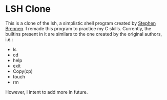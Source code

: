 LSH Clone
===
This is a clone of the lsh, a simplistic shell program created by [Stephen Brennen](https://brennan.io/2015/01/16/write-a-shell-in-c/). I remade this program to practice my C skills. Currently, the builtins present in it are similars to the one created by the original authors, i.e.:
<ul>
 <li>ls</li>
 <li>cd</li>
 <li>help</li>
 <li>exit</li>
 <li>Copy(cp)</li>
 <li>touch</li>
 <li>rm</li>
</ul>
However, I intent to add more in future.
